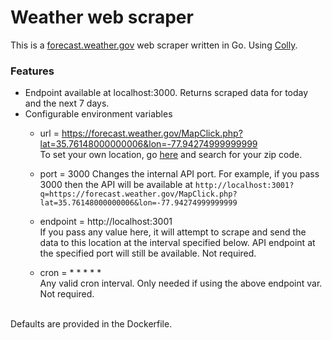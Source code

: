 # Weather web scraper

This is a [forecast.weather.gov](https://www.weather.gov/) web scraper written in Go. Using [Colly](http://go-colly.org/).

### Features

- Endpoint available at localhost:3000. Returns scraped data for today and the next 7 days.
- Configurable environment variables
  - url = https://forecast.weather.gov/MapClick.php?lat=35.76148000000006&lon=-77.94274999999999 <br/>
  To set your own location, go [here](https://www.weather.gov/) and search for your zip code. 

  - port = 3000
  Changes the internal API port. For example, if you pass 3000 then the API will be available at
  ```http://localhost:3001?q=https://forecast.weather.gov/MapClick.php?lat=35.76148000000006&lon=-77.94274999999999```

  - endpoint = http://localhost:3001 <br/>
  If you pass any value here, it will attempt to scrape and send the data to this location at the interval specified below. API endpoint at the specified port will still be available. Not required. 

  - cron = * * * * * <br/>
  Any valid cron interval. Only needed if using the above endpoint var. Not required. <br/><br/>

Defaults are provided in the Dockerfile. 


